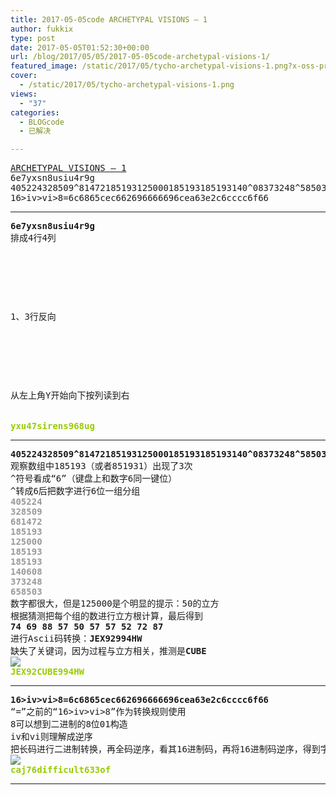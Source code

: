 ```yaml
---
title: 2017-05-05code ARCHETYPAL VISIONS – 1
author: fukkix
type: post
date: 2017-05-05T01:52:30+00:00
url: /blog/2017/05/05/2017-05-05code-archetypal-visions-1/
featured_image: /static/2017/05/tycho-archetypal-visions-1.png?x-oss-process=image/resize,m_fill,w_700,h_220
cover:
  - /static/2017/05/tycho-archetypal-visions-1.png
views:
  - "37"
categories:
  - BLOGcode
  - 已解决

---
```

<pre><a href="http://investigate.ingress.com/2017/05/05/archetypal-visions-1/" target="_blank" rel="noopener">ARCHETYPAL VISIONS – 1</a>
6e7yxsn8usiu4r9g
405224328509^81472185193125000185193185193140^08373248^58503
16&gt;iv&gt;vi&gt;8=6c6865cec662696666696cea63e2c6cccc6f66<!--more--></pre>

* * *

<pre><strong>6e7yxsn8usiu4r9g
</strong>排成4行4列



<table border="0" cellpading="0" cellspacing="0"   >
  
  	
  
</table>

1、3行反向



<table border="0" cellpading="0" cellspacing="0"   >
  
  	
  
</table>

从左上角Y开始向下按列读到右


<span style="color: #99cc00;"><strong>yxu47sirens968ug</strong></span></pre>

* * *

<pre><strong>405224328509^81472185193125000185193185193140^08373248^58503
</strong>观察数组中185193（或者851931）出现了3次
^符号看成“6”（键盘上和数字6同一键位）
^转成6后把数字进行6位一组分组
<span style="color: #999999;"><strong>405224</strong></span>
<span style="color: #999999;"><strong>328509</strong></span>
<span style="color: #999999;"><strong>681472</strong></span>
<span style="color: #999999;"><strong>185193</strong></span>
<span style="color: #999999;"><strong>125000</strong></span>
<span style="color: #999999;"><strong>185193</strong></span>
<span style="color: #999999;"><strong>185193</strong></span>
<span style="color: #999999;"><strong>140608</strong></span>
<span style="color: #999999;"><strong>373248</strong></span>
<span style="color: #999999;"><strong>658503</strong></span>
数字都很大，但是125000是个明显的提示：50的立方
根据猜测把每个组的数进行立方根计算，最后得到
<strong>74 69 88 57 50 57 57 52 72 87</strong>
进行Ascii码转换：<strong>JEX92994HW</strong>
缺失了关键词，因为过程与立方相关，推测是<strong>CUBE
<img src="https://img.xiumi.us/xmi/ua/CHup/i/886a6e3e6aef6994553a8c60ba22b296-sz_33691.png?x-oss-process=style/xm" />
<span style="color: #99cc00;">JEX92CUBE994HW</span></strong></pre>

* * *

<pre><strong>16&gt;iv&gt;vi&gt;8=6c6865cec662696666696cea63e2c6cccc6f66
</strong>“=”之前的“16&gt;iv&gt;vi&gt;8”作为转换规则使用
8可以想到二进制的8位01构造
iv和vi则理解成逆序
把长码进行二进制转换，再全码逆序，看其16进制码，再将16进制码逆序，得到字符
<img src="https://img.xiumi.us/xmi/ua/CHup/i/16a1ede8da9c0be369374667a9101459-sz_278433.jpg?x-oss-process=style/xm" />
<span style="color: #99cc00;"><strong>caj76difficult633of</strong></span></pre>

* * *

<pre><strong> </strong></pre>

<audio style="display: none;" controls="controls"></audio>

<audio style="display: none;" controls="controls"></audio>